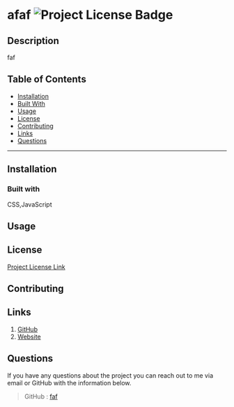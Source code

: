 
  # afaf ![Project License Badge](https://img.shields.io/badge/license-MIT-yellow.svg)
  ## Description
  faf
  ## Table of Contents
  * [Installation](#Installation)
  * [Built With](#Built-With)
  * [Usage](#Usage)
  * [License](#License)
  * [Contributing](#Contributing)
  * [Links](#Links)
  * [Questions](#Questions)
  ***
  ## Installation
  
  
  ### Built with
  
  CSS,JavaScript

  ## Usage
  

  ## License
  [Project License Link](https://opensource.org/licenses/MIT)

  ## Contributing
  

  ## Links

  1. [GitHub](https://github.com/faf/faf)
  2. [Website](https://faf.github.io/faf/)
  
  ## Questions
  If you have any questions about the project you can reach out to me via email or GitHub with the information below. 
  >GitHub : [faf](https://github.com/faf)
  